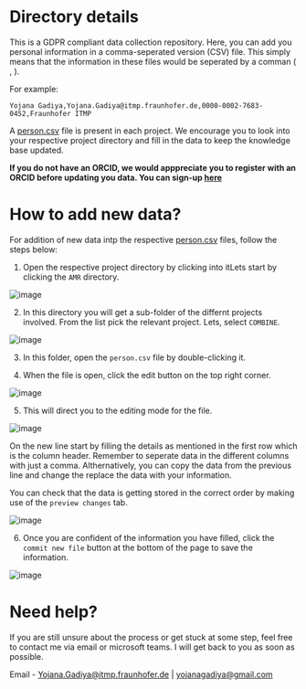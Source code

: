 # Directory details
This is a GDPR compliant data collection repository. Here, you can add you personal information in a comma-seperated version (CSV) file. This simply means that the information in these files would be seperated by a comman ( , ). 

For example:

```
Yojana Gadiya,Yojana.Gadiya@itmp.fraunhofer.de,0000-0002-7683-0452,Fraunhofer ITMP
```

A [person.csv]() file is present in each project. We encourage you to look into your respective project directory and fill in the data to keep the knowledge base updated.

**If you do not have an ORCID, we would apppreciate you to register with an ORCID before updating you data. You can sign-up [here](https://orcid.org/)**

# How to add new data?

For addition of new data intp the respective [person.csv]() files, follow the steps below:

1. Open the respective project directory by clicking into itLets start by clicking the `AMR` directory.
  
![image](https://user-images.githubusercontent.com/45199062/116061525-409eaf00-a683-11eb-9728-a13b97b49dd3.png)

2. In this directory you will get a sub-folder of the differnt projects involved. From the list pick the relevant project. Lets, select `COMBINE`.

![image](https://user-images.githubusercontent.com/45199062/116061862-a25f1900-a683-11eb-92c3-b6680f6e0a49.png)

3. In this folder, open the `person.csv` file by double-clicking it.

4. When the file is open, click the edit button on the top right corner.

![image](https://user-images.githubusercontent.com/45199062/116063117-e0a90800-a684-11eb-8bf8-3788767b8f92.png)

5. This will direct you to the editing mode for the file.

![image](https://user-images.githubusercontent.com/45199062/116063264-11893d00-a685-11eb-8523-a03bf100ae5c.png)

On the new line start by filling the details as mentioned in the first row which is the column header. Remember to seperate data in the different columns with just a comma. Althernatively, you can copy the data from the previous line and change the replace the data with your information.  

You can check that the data is getting stored in the correct order by making use of the `preview changes` tab.

![image](https://user-images.githubusercontent.com/45199062/116063689-8d838500-a685-11eb-8fed-49128609396a.png)


6. Once you are confident of the information you have filled, click the `commit new file` button at the bottom of the page to save the information.

![image](https://user-images.githubusercontent.com/45199062/116063923-d0ddf380-a685-11eb-9e7f-35472fb058f3.png)

# Need help?

If you are still unsure about the process or get stuck at some step, feel free to contact me via email or microsoft teams. I will get back to you as soon as possible.

Email - Yojana.Gadiya@itmp.fraunhofer.de | yojanagadiya@gmail.com
